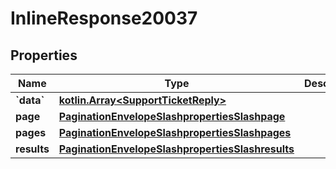 
# InlineResponse20037

## Properties
Name | Type | Description | Notes
------------ | ------------- | ------------- | -------------
**&#x60;data&#x60;** | [**kotlin.Array&lt;SupportTicketReply&gt;**](SupportTicketReply.md) |  |  [optional]
**page** | [**PaginationEnvelopeSlashpropertiesSlashpage**](PaginationEnvelopeSlashpropertiesSlashpage.md) |  |  [optional]
**pages** | [**PaginationEnvelopeSlashpropertiesSlashpages**](PaginationEnvelopeSlashpropertiesSlashpages.md) |  |  [optional]
**results** | [**PaginationEnvelopeSlashpropertiesSlashresults**](PaginationEnvelopeSlashpropertiesSlashresults.md) |  |  [optional]




